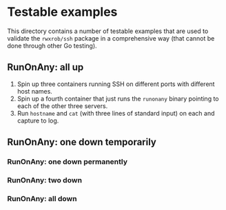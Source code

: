 # Testable examples

This directory contains a number of testable examples that are used to validate the `rwxrob/ssh` package in a comprehensive way (that cannot be done through other Go testing).

## RunOnAny: all up

1. Spin up three containers running SSH on different ports with different host names.
1. Spin up a fourth container that just runs the `runonany` binary pointing to each of the other three servers.
1. Run `hostname` and `cat` (with three lines of standard input) on each and capture to log.

## RunOnAny: one down temporarily

### RunOnAny: one down permanently

### RunOnAny: two down

### RunOnAny: all down
